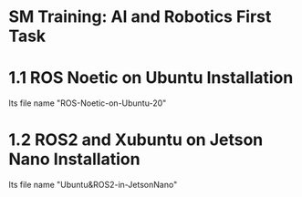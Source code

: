 # SM Training: AI and Robotics First Task

# 1.1 ROS Noetic on Ubuntu Installation

Its file name "ROS-Noetic-on-Ubuntu-20"

# 1.2 ROS2 and Xubuntu on Jetson Nano Installation

Its file name "Ubuntu&ROS2-in-JetsonNano"

